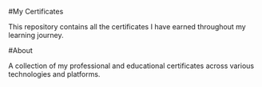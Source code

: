 #My Certificates

This repository contains all the certificates I have earned throughout my learning journey.

#About

A collection of my professional and educational certificates across various technologies and platforms.
